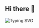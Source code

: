 ## Hi there 👋
![Typing SVG](https://readme-typing-svg.herokuapp.com?font=Fira+Code&pause=1000&color=F75C7E&width=435&lines=Hello+World!;I'm+Rudralakshmi;Welcome+to+my+Profile!)
<!--
**Rudralakshmi/Rudralakshmi** is a ✨ _special_ ✨ repository because its `README.md` (this file) appears on your GitHub profile.

Here are some ideas to get you started:

- 🔭 I’m currently working on ...
- 🌱 I’m currently learning ...
- 👯 I’m looking to collaborate on ...
- 🤔 I’m looking for help with ...
- 💬 Ask me about ...
- 📫 How to reach me: ...
- 😄 Pronouns: ...
- ⚡ Fun fact: ...
-->
